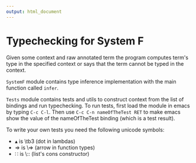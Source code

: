 ```yaml
---
output: html_document
---
```

# Typechecking for System F

Given some context and raw annotated term the program computes term's type in the specified context or says that the term cannot be typed in the context.

`SystemF` module contains type inference implementation with the main function called `infer`.

`Tests` module contains tests and utils to construct context from the list of bindings and run typechecking. To run tests, first load the module in emacs by typing `C-c C-l`. Then use `C-c C-n nameOfTheTest RET` to make emacs show the value of the nameOfTheTest binding (which is a test result).

To write your own tests you need the following unicode symbols:

* ▴ is \\tb3 (dot in lambdas)
* ⇒ is \\=> (arrow in  function types)
* ∷ is \\:: (list's cons constructor)